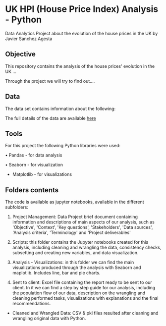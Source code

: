 # UK HPI (House Price Index) Analysis - Python
Data Analytics Project about the evolution of the house prices in the UK by Javier Sanchez Agesta

## Objective

This repository contains the analysis of the house prices' evolution in the UK ...

Through the project we will try to find out....

## Data

The data set contains information about the following: 

The full details of the data are available [here](https:)

## Tools 

For this project the following Python libraries were used:

•	Pandas - for data analysis

•	Seaborn - for visualization

- Matplotlib - for visualizations

## Folders contents

The code is available as jupyter notebooks, available in the different subfolders:

1. Project Management: Data Project brief document containing information and descriptions of main aspects of our analysis, such as 'Objective', 'Context', 'Key questions', 'Stakeholders', 'Data sources', 'Analysis criteria', 'Terminology' and 'Project deliverables'

2. Scripts: this folder contains the Jupyter notebooks created for this analysis, including cleaning and wrangling the data, consistency checks,  subsetting and creating new variables, and data visualization.

3. Analysis - Visualizations: in this folder we can find the main visualizations produced through the analysis with Seaborn and maplotlib. Includes line, bar and pie charts. 

4. Sent to client: Excel file containing the report ready to be sent to our client. In it we can find a step by step guide for our analysis, including the population flow of our data, description on the wrangling and cleaning performed tasks, visualizations with explanations and the final recommendations.

- Cleaned and Wrangled Data: CSV & pkl files resulted after cleaning and wrangling original data with Python.
